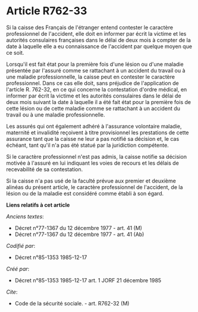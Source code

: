# Article R762-33

Si la caisse des Français de l'étranger entend contester le caractère professionnel de l'accident, elle doit en informer par
écrit la victime et les autorités consulaires françaises dans le délai de deux mois à compter de la date à laquelle elle a eu
connaissance de l'accident par quelque moyen que ce soit. 

Lorsqu'il est fait état pour la première fois d'une lésion ou d'une maladie présentée par l'assuré comme se rattachant à un
accident du travail ou à une maladie professionnelle, la caisse peut en contester le caractère professionnel. Dans ce cas
elle doit, sans préjudice de l'application de l'article R. 762-32, en ce qui concerne la contestation d'ordre médical, en
informer par écrit la victime et les autorités consulaires dans le délai de deux mois suivant la date à laquelle il a été
fait état pour la première fois de cette lésion ou de cette maladie comme se rattachant à un accident du travail ou à une
maladie professionnelle. 

Les assurés qui ont également adhéré à l'assurance volontaire maladie, maternité et invalidité reçoivent à titre provisionnel
les prestations de cette assurance tant que la caisse ne leur a pas notifié sa décision et, le cas échéant, tant qu'il n'a
pas été statué par la juridiction compétente. 

Si le caractère professionnel n'est pas admis, la caisse notifie sa décision motivée à l'assuré en lui indiquant les voies de
recours et les délais de recevabilité de sa contestation. 

Si la caisse n'a pas usé de la faculté prévue aux premier et deuxième alinéas du présent article, le caractère professionnel
de l'accident, de la lésion ou de la maladie est considéré comme établi à son égard.

**Liens relatifs à cet article**

_Anciens textes_:

  - Décret n°77-1367 du 12 décembre 1977 - art. 41 (M)
  - Décret n°77-1367 du 12 décembre 1977 - art. 41 (Ab)

_Codifié par_:

  - Décret n°85-1353 1985-12-17

_Créé par_:

  - Décret n°85-1353 1985-12-17 art. 1 JORF 21 décembre 1985

_Cite_:

  - Code de la sécurité sociale. - art. R762-32 (M)
